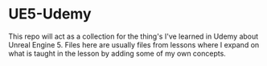 # UE5-Udemy
This repo will act as a collection for the thing's I've learned in Udemy about Unreal Engine 5. Files here are usually files from lessons where I expand on what is taught in the lesson by adding some of my own concepts.
